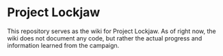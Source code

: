 
# Project Lockjaw

This repository serves as the wiki for Project Lockjaw. As of right now, the wiki does not document any code, but rather the actual progress and information learned from the campaign. 
